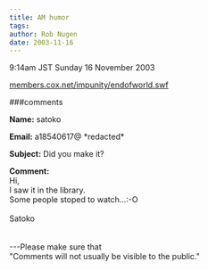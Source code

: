 ```yaml
---
title: AM humor
tags: 
author: Rob Nugen
date: 2003-11-16
---
```


<p class=date>9:14am JST Sunday 16 November 2003</p>

<p><a href="http://members.cox.net/impunity/endofworld.swf">members.cox.net/impunity/endofworld.swf</a></p>

###comments

<p><b>Name:</b> satoko

<p><b>Email:</b> a18540617@ *redacted*

<p><b>Subject:</b> Did you make it?

<p><b>Comment:</b>
<br>Hi,<br>
I saw it in the library.<br>
Some people stoped to watch...:-O<br>
<br>
Satoko<br>
<br>
<br>
---Please make sure that <br>
"Comments will not usually be visible to the public."

